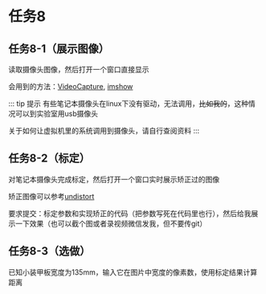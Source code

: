 # 任务8
## 任务8-1（展示图像）
读取摄像头图像，然后打开一个窗口直接显示

会用到的方法：[VideoCapture](https://docs.opencv.org/4.x/d8/dfe/classcv_1_1VideoCapture.html#ac4107fb146a762454a8a87715d9b7c96), [imshow](https://docs.opencv.org/4.10.0/d7/dfc/group__highgui.html#ga453d42fe4cb60e5723281a89973ee563)

::: tip 提示
有些笔记本摄像头在linux下没有驱动，无法调用，~~比如我的~~，这种情况可以到实验室用usb摄像头

关于如何让虚拟机里的系统调用到摄像头，请自行查阅资料
:::

## 任务8-2（标定）
对笔记本摄像头完成标定，然后打开一个窗口实时展示矫正过的图像

矫正图像可以参考[undistort](https://docs.opencv.org/4.x/d9/d0c/group__calib3d.html#ga69f2545a8b62a6b0fc2ee060dc30559d)

要求提交：标定参数和实现矫正的代码（把参数写死在代码里也行），然后给我展示一下效果（也可以截个图或者录视频微信发我，但不要传git）

## 任务8-3（选做）
已知小装甲板宽度为135mm，输入它在图片中宽度的像素数，使用标定结果计算距离